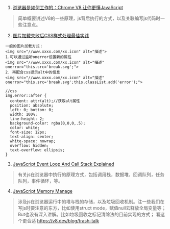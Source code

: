 1. [浏览器是如何工作的：Chrome V8 让你更懂JavaScript](https://king-hcj.github.io/2020/10/05/google-v8/)
>简单概要讲述V8的一些原理，js背后执行的方式，以及关联编写js代码时一些注意点。

2. [图片加载失败后CSS样式处理最佳实践](https://www.zhangxinxu.com/wordpress/2020/10/css-style-image-load-fail/)
```
一般的图片加载方式：
<img src="//www.xxxx.com/xx.icon" alt="描述">
1.可以通过监听onerror设置新的属性
<img src="//www.xxxx.com/xx.icon" alt="描述" onerror="this.src='break.svg';">
2. 再配合css提示alt中的信息
<img src="//www.xxxx.com/xx.icon" alt="描述" onerror="this.src='break.svg';this.classList.add('error');">

//css
img.error::after {
  content: attr(alt);//获取alt属性
  position: absolute;
  left: 0; bottom: 0;
  width: 100%;
  line-height: 2;
  background-color: rgba(0,0,0,.5);
  color: white;
  font-size: 12px;
  text-align: center;
  white-space: nowrap;
  overflow: hidden;
  text-overflow: ellipsis;
}
```

3. [JavaScript Event Loop And Call Stack Explained](https://felixgerschau.com/javascript-event-loop-call-stack)
>有关js在浏览器中执行的原理方式，包括调用栈，数据堆，回调队列，任务队列，事件循环，等。

4. [JavaScript Memory Manage](https://felixgerschau.com/javascript-memory-management/)
> 涉及js在浏览器运行中的堆与栈的存储，以及垃圾回收机制。注一些我们在写js时要注意的东方，比如使用struct mode，赋值null去释放全局变量等；  
But也没有深入讲解。比如垃圾回收之标记清除法的目前实现的方式；
> 看这个更合适  https://v8.dev/blog/trash-talk